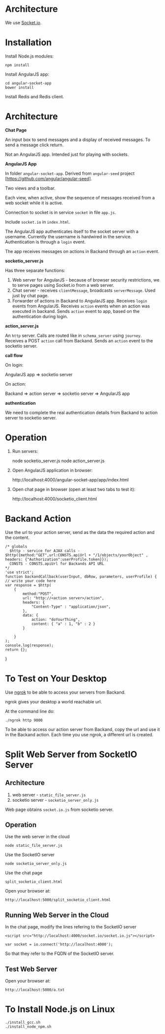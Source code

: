 Architecture
============
We use [Socket.io](http://socket.io).

Installation
============

Install Node.js modules:

    npm install

Install AngularJS app:

    cd angular-socket-app
    bower install

Install Redis and Redis client.

Architecture
============

**Chat Page**

An input box to send messages and a display of received messages. To send a message click return.

Not an AngularJS app. Intended just for playing with sockets.

**AngularJS App**

In folder `angular-socket-app`.
Derived from `angular-seed` project [https://github.com/angular/angular-seed].

Two views and a toolbar.

Each view, when active, show the sequence of messages received from a web socket while it is active.

Connection to socket is in service `socket` in file `app.js`.

Include `socket.io` in `index.html`.

The AngularJS app authenticates itself to the socket server with a username. Currently the username is hardwired in the service. Authentication is through a `login` event.

The app receives messages on actions in Backand through an `action` event.

**socketio_server.js**

Has three separate functions:

1. Web server for AngularJS - because of browser security restrictions, we to serve pages using Socket.io from a web server. 
2. Chat server - receives `clientMessage`, broadcasts `serverMessage`. Used just by chat page.
3. Forwarder of actions in Backand to AngularJS app. Receives `login` events from AngularJS. Receives `action` events when an action was executed in backand. Sends `action` event to app, based on the authentication during login.

**action_server.js**

An `http` server. Calls are routed like in `schema_server` using `journey`. Receives a POST `action` call from Backand. Sends an `action` event to the socketio server.

**call flow**

On login:

AngularJS app => socketio server

On action:

Backand => action server => socketio server => AngularJS app

**authentication** 

We need to complete the real authentication details from Backand to action server to socketio server.

Operation
=========

1. Run servers:

    node socketio_server.js
    node action_server.js

2. Open AngularJS application in browser:

    http://localhost:4000/angular-socket-app/app/index.html

3. Open chat page in browser (open at least two tabs to test it):

    http://localhost:4000/socketio_client.html

Backand Action
==============

Use the url to your action server, send as the data the required action and the content.

    /* globals
      $http - service for AJAX calls - $http({method:"GET",url:CONSTS.apiUrl + "/1/objects/yourObject" , headers: {"Authorization":userProfile.token}});
      CONSTS - CONSTS.apiUrl for Backands API URL
    */
    'use strict';
    function backandCallback(userInput, dbRow, parameters, userProfile) {
    // write your code here
    var response = $http(
        {
            method:"POST",
            url: "http://<action server>/action", 
            headers: {
                "Content-Type" : "application/json",
            },
            data: {
                action: "doYourThing",
                content: { "a" : 1, "b" : 2 }
            }

        }
    );
    console.log(response);
    return {};
}

To Test on Your Desktop
=======================
Use [ngrok](https://ngrok.com) to be able to access your servers from Backand. 

ngrok gives your desktop a world reachable url. 

At the command line do:

    ./ngrok http 9000

To be able to access our action server from Backand, copy the url and use it in the Backand action. Each time you use ngrok, a different url is created.

Split Web Server from SocketIO Server
=====================================
Architecture
------------
1. web server - `static_file_server.js`
2. socketio server - `socketio_server_only.js`

Web page obtains `socket.io.js` from socketio server.

Operation
---------

Use the web server in the cloud

    node static_file_server.js

Use the SocketIO server

    node socketio_server_only.js

Use the chat page 

    split_socketio_client.html

Open your browser at:

    http://localhost:5000/split_socketio_client.html

Running Web Server in the Cloud
-------------------------------

In the chat page, modify the lines refering to the SocketIO server

    <script src="http://localhost:4000/socket.io/socket.io.js"></script>

    var socket = io.connect('http://localhost:4000');

So that they refer to the FQDN of the SocketIO server.

Test Web Server
---------------
Open your browser at:

    http://localhost:5000/a.txt

To Install Node.js on Linux
===========================
    ./install_gcc.sh
    ./install_node_npm.sh



